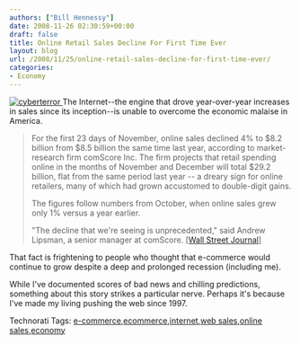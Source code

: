 ```yaml
---
authors: ["Bill Hennessy"]
date: 2008-11-26 02:30:59+00:00
draft: false
title: Online Retail Sales Decline For First Time Ever
layout: blog
url: /2008/11/25/online-retail-sales-decline-for-first-time-ever/
categories:
- Economy
---
```


[![cyberterror](https://hennessysview.com/wp-content/uploads/2008/11/cyberterror-thumb.jpg)
](https://hennessysview.com/wp-content/uploads/2008/11/cyberterror.jpg) The Internet--the engine that drove year-over-year increases in sales since its inception--is unable to overcome the economic malaise in America.

 

>   
> 
> For the first 23 days of November, online sales declined 4% to $8.2 billion from $8.5 billion the same time last year, according to market-research firm comScore Inc. The firm projects that retail spending online in the months of November and December will total $29.2 billion, flat from the same period last year -- a dreary sign for online retailers, many of which had grown accustomed to double-digit gains.
> 
>    
> 
> The figures follow numbers from October, when online sales grew only 1% versus a year earlier.
> 
>    
> 
> "The decline that we're seeing is unprecedented," said Andrew Lipsman, a senior manager at comScore. [[Wall Street Journal](https://online.wsj.com/article/SB122764819199157439.html)]
> 
> 

 

That fact is frightening to people who thought that e-commerce would continue to grow despite a deep and prolonged recession (including me).

 

While I've documented scores of bad news and chilling predictions, something about this story strikes a particular nerve. Perhaps it's because I've made my living pushing the web since 1997.

 

Technorati Tags: [e-commerce](https://technorati.com/tags/e-commerce),[ecommerce](https://technorati.com/tags/ecommerce),[internet](https://technorati.com/tags/internet),[web sales](https://technorati.com/tags/web%20sales),[online sales](https://technorati.com/tags/online%20sales),[economy](https://technorati.com/tags/economy)
